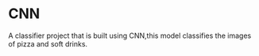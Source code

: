 # CNN
A classifier project that is built using CNN,this model classifies the images of pizza and soft drinks.
